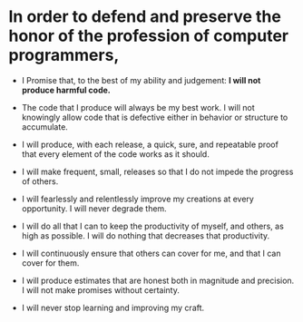 # In order to defend and preserve the honor of the profession of computer programmers,

* I Promise that, to the best of my ability and judgement: **I will not produce harmful code.**

* The code that I produce will always be my best work. I will not knowingly allow code that is defective either in behavior or structure to accumulate.

* I will produce, with each release, a quick, sure, and repeatable proof that every element of the code works as it should.

* I will make frequent, small, releases so that I do not impede the progress of others.

* I will fearlessly and relentlessly improve my creations at every opportunity. I will never degrade them.

* I will do all that I can to keep the productivity of myself, and others, as high as possible. I will do nothing that decreases that productivity.

* I will continuously ensure that others can cover for me, and that I can cover for them.

* I will produce estimates that are honest both in magnitude and precision. I will not make promises without certainty.

* I will never stop learning and improving my craft.
